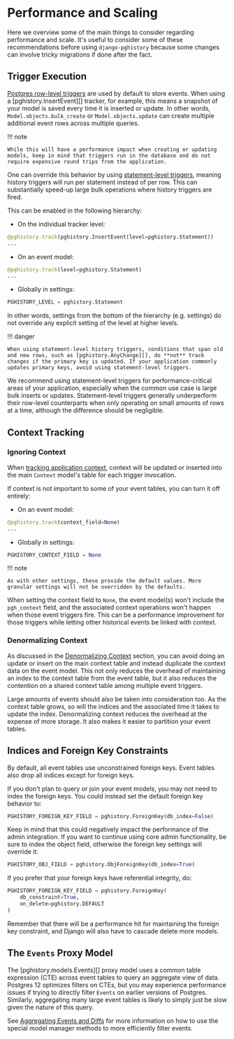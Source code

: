 # Performance and Scaling

Here we overview some of the main things to consider regarding performance and scale. It's useful to consider some of these recommendations before using `django-pghistory` because some changes can involve tricky migrations if done after the fact.

## Trigger Execution

[Postgres row-level triggers](https://www.postgresql.org/docs/current/sql-createtrigger.html) are used by default to store events. When using a [pghistory.InsertEvent][] tracker, for example, this means a snapshot of your model is saved every time it is inserted or update. In other words, `Model.objects.bulk_create` or `Model.objects.update` can create multiple additional event rows across multiple queries.

!!! note

    While this will have a performance impact when creating or updating models, keep in mind that triggers run in the database and do not require expensive round trips from the application.

One can override this behavior by using [statement-level triggers](https://www.geeksforgeeks.org/plsql-statement-level-triggers/), meaning history triggers will run per statement instead of per row. This can substantially speed-up large bulk operations where history triggers are fired.

This can be enabled in the following hierarchy:

- On the individual tracker level:
```python
@pghistory.track(pghistory.InsertEvent(level=pghistory.Statement))
...
```
- On an event model:
```python
@pghistory.track(level=pghistory.Statement)
...
```
- Globally in settings:
```python
PGHISTORY_LEVEL = pghistory.Statement
```

In other words, settings from the bottom of the hierarchy (e.g. settings) do not override any explicit setting of the level at higher levels.

!!! danger

    When using statement-level history triggers, conditions that span old and new rows, such as [pghistory.AnyChange][], do **not** track changes if the primary key is updated. If your application commonly updates primary keys, avoid using statement-level triggers.

We recommend using statement-level triggers for performance-critical areas of your application, especially when the common use case is large bulk inserts or updates. Statement-level triggers generally underperform their row-level counterparts when only operating on small amounts of rows at a time, although the difference should be negligible.

## Context Tracking

### Ignoring Context

When [tracking application context](./context.md), context will be updated or inserted into the main `Context` model's table for each trigger invocation.

If context is not important to some of your event tables, you can turn it off entirely:

- On an event model:
```python
@pghistory.track(context_field=None)
...
```
- Globally in settings:
```python
PGHISTORY_CONTEXT_FIELD = None
```

!!! note

    As with other settings, these provide the default values. More granular settings will not be overridden by the defaults.

When setting the context field to `None`, the event model(s) won't include the `pgh_context` field, and the associated context operations won't happen when those event triggers fire. This can be a performance improvement for those triggers while letting other historical events be linked with context.

### Denormalizing Context

As discussed in the [Denormalizing Context](event_models.md#denormalizing_context) section, you can avoid doing an update or insert on the main context table and instead duplicate the context data on the event model. This not only reduces the overhead of maintaining an index to the context table from the event table, but it also reduces the contention on a shared context table among multiple event triggers.

Large amounts of events should also be taken into consideration too. As the context table grows, so will the indices and the associated time it takes to update the index. Denormalizing context reduces the overhead at the expense of more storage. It also makes it easier to partition your event tables.

## Indices and Foreign Key Constraints

By default, all event tables use unconstrained foreign keys. Event tables also drop all indices except for foreign keys.

If you don't plan to query or join your event models, you may not need to index the foreign keys. You could instead set the default foreign key behavior to:

```python
PGHISTORY_FOREIGN_KEY_FIELD = pghistory.ForeignKey(db_index=False)
```

Keep in mind that this could negatively impact the performance of the admin integration. If you want to continue using core admin functionality, be sure to index the object field, otherwise the foreign key settings will override it:

```python
PGHISTORY_OBJ_FIELD = pghistory.ObjForeignKey(db_index=True)
```

If you prefer that your foreign keys have referential integrity, do:

```python
PGHISTORY_FOREIGN_KEY_FIELD = pghistory.ForeignKey(
    db_constraint=True,
    on_delete=pghistory.DEFAULT
)
```

Remember that there will be a performance hit for maintaining the foreign key constraint, and Django will also have to cascade delete more models.

## The `Events` Proxy Model

The [pghistory.models.Events][] proxy model uses a common table expression (CTE) across event tables to query an aggregate view of data. Postgres 12 optimizes filters on CTEs, but you may experience performance issues if trying to directly filter `Events` on earlier versions of Postgres. Similarly, aggregating many large event tables is likely to simply just be slow given the nature of this query.

See [Aggregating Events and Diffs](aggregating_events.md) for more information on how to use the special model manager methods to more efficiently filter events.

